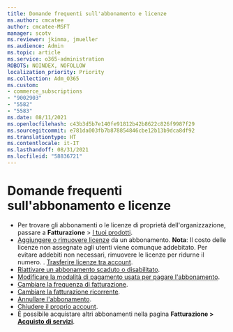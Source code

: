 ```yaml
---
title: Domande frequenti sull'abbonamento e licenze
ms.author: cmcatee
author: cmcatee-MSFT
manager: scotv
ms.reviewer: jkinma, jmueller
ms.audience: Admin
ms.topic: article
ms.service: o365-administration
ROBOTS: NOINDEX, NOFOLLOW
localization_priority: Priority
ms.collection: Adm_O365
ms.custom:
- commerce_subscriptions
- "9002903"
- "5582"
- "5583"
ms.date: 08/11/2021
ms.openlocfilehash: c43b3d5b7e140fe91812b42b8622c826f9987f29
ms.sourcegitcommit: e781da003fb7b878854846cbe12b13b9dca8df92
ms.translationtype: HT
ms.contentlocale: it-IT
ms.lasthandoff: 08/31/2021
ms.locfileid: "58836721"
---
```

# <a name="license-or-subscription-faq"></a>Domande frequenti sull'abbonamento e licenze

- Per trovare gli abbonamenti o le licenze di proprietà dell'organizzazione, passare a **Fatturazione** > [I tuoi prodotti](https://go.microsoft.com/fwlink/p/?linkid=842054).
- [Aggiungere o rimuovere licenze](https://docs.microsoft.com/alchemyinsights/how-to-add-or-reduce-licenses) da un abbonamento.
    **Nota**: Il costo delle licenze non assegnate agli utenti viene comunque addebitato. Per evitare addebiti non necessari, rimuovere le licenze per ridurne il numero.
. [Trasferire licenze tra account](https://docs.microsoft.com/alchemyinsights/transfer-licenses-between-tenants).
- [Riattivare un abbonamento scaduto o disabilitato](https://go.microsoft.com/fwlink/p/?linkid=2117519).
- [Modificare la modalità di pagamento usata per pagare l'abbonamento](https://go.microsoft.com/fwlink/p/?linkid=2117167).
- [Cambiare la frequenza di fatturazione](https://go.microsoft.com/fwlink/p/?linkid=2119112).
- [Cambiare la fatturazione ricorrente](https://go.microsoft.com/fwlink/p/?linkid=2119216).
- [Annullare l'abbonamento](https://go.microsoft.com/fwlink/p/?linkid=2119113).
- [Chiudere il proprio account](https://docs.microsoft.com/alchemyinsights/how-to-close-your-account).
- È possibile acquistare altri abbonamenti nella pagina **Fatturazione > [Acquisto di servizi](https://go.microsoft.com/fwlink/p/?linkid=868433)**.